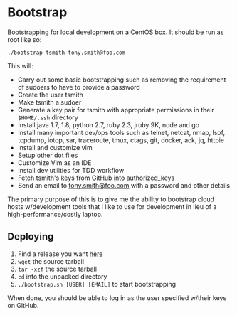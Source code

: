 # Bootstrap
Bootstrapping for local development on a CentOS box.  It should be
run as root like so:

```
./bootstrap tsmith tony.smith@foo.com
```

This will:

* Carry out some basic bootstrapping such as removing the requirement
  of sudoers to have to provide a password
* Create the user tsmith
* Make tsmith a sudoer
* Generate a key pair for tsmith with appropriate permissions in their
`$HOME/.ssh` directory
* Install java 1.7, 1.8, python 2.7, ruby 2.3, jruby 9K, node and go
* Install many important dev/ops tools such as telnet, netcat, nmap,
  lsof, tcpdump, iotop, sar, traceroute, tmux, ctags, git, docker, ack,
  jq, httpie
* Install and customize vim
* Setup other dot files
* Customize Vim as an IDE
* Install dev utilities for TDD workflow
* Fetch tsmith's keys from GitHub into authorized_keys
* Send an email to tony.smith@foo.com with a password and other details

The primary purpose of this is to give me the ability to bootstrap
cloud hosts w/development tools that I like to use for development in
lieu of a high-performance/costly laptop.

## Deploying
1. Find a release you want [here](https://github.com/lwoodson/bootstrap/releases)
1. `wget` the source tarball
2. `tar -xzf` the source tarball
3. `cd` into the unpacked directory
4. `./bootstrap.sh [USER] [EMAIL]` to start bootstrapping

When done, you should be able to log in as the user specified w/their
keys on GitHub.
